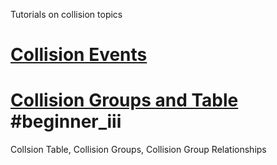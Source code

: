 Tutorials on collision topics

 # [Collision Events](https://github.com/ZilchEngine/ZilchDocs/blob/master/zero_editor_documentation/tutorials/scripting/events.markdown#collision-events)

 #  [Collision Groups and Table](https://github.com/ZilchEngine/ZilchDocs/blob/master/zero_editor_documentation/tutorials/physics/collision/collisiongroups.markdown) #beginner_iii 
Collsion Table, Collision Groups, Collision Group Relationships 

 
